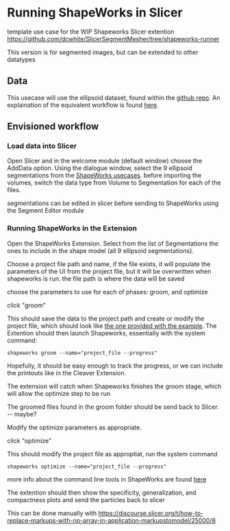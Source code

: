 # Running ShapeWorks in Slicer


template use case for the WIP Shapeworks Slicer extention
<https://github.com/dcwhite/SlicerSegmentMesher/tree/shapeworks-runner>

This version is for segmented images, but can be extended to other datatypes


## Data

This usecase will use the ellipsoid dataset, found within the [github repo](https://github.com/SCIInstitute/ShapeWorks/tree/master/Examples/Studio/Ellipsoid).  An explaination of the equivalent workflow is found [here](http://sciinstitute.github.io/ShapeWorks/latest/use-cases/segmentation-based/ellipsoid.html).  

## Envisioned workflow


### Load data into Slicer

Open Slicer and in the welcome module (default window) choose the AddData option.  Using the dialogue window, select the 9 ellipsoid segmentations from the [ShapeWorks usecases](https://github.com/SCIInstitute/ShapeWorks/tree/master/Examples/Studio/Ellipsoid).  before importing the volumes, switch the data type from Volume to Segmentation for each of the files.  


segmentations can be edited in slicer before sending to ShapeWorks using the Segment Editor module

### Running ShapeWorks in the Extension

Open the ShapeWorks Extension.  Select from the list of Segmentations the ones to include in the shape model (all 9 ellipsoid segmentations).  

Choose a project file path and name, if the file exists, it will populate the parameters of the UI from the project file, but it will be overwritten when shapeworks is run.  the file path is where the data will be saved

choose the parameters to use for each of phases: groom,  and optimize

click "groom"

This should save the data to the project path and create or modify the project file, which should look like [the one provided with the example](https://github.com/SCIInstitute/ShapeWorks/blob/master/Examples/Studio/Ellipsoid/ellipsoid.xlsx).  The Extention should then launch Shapeworks, essentially with the system command:
```
shapeworks groom --name="project_file --progress"
```
Hopefully, it should be easy enough to track the progress, or we can include the printouts like in the Cleaver Extension.  

The extension will catch when Shapeworks finishes the groom stage, which will allow the optimize step to be run

The groomed files found in the groom folder should be send back to Slicer.  -- maybe?

Modify the optimize parameters as appropriate.  

click "optimize"

This should  modify the project file as approptiat, run the system command
```
shapeworks optimize --name="project_file --progress"
```

more info about the command line tools in ShapeWorks are found [here](
http://sciinstitute.github.io/ShapeWorks/latest/tools/ShapeWorksCommands.html)


The extention should then show the specificity, generalization, and compactness plots and send the particles back to slicer 

This can be done manually with <https://discourse.slicer.org/t/how-to-replace-markups-with-np-array-in-application-markupstomodel/25000/8>







